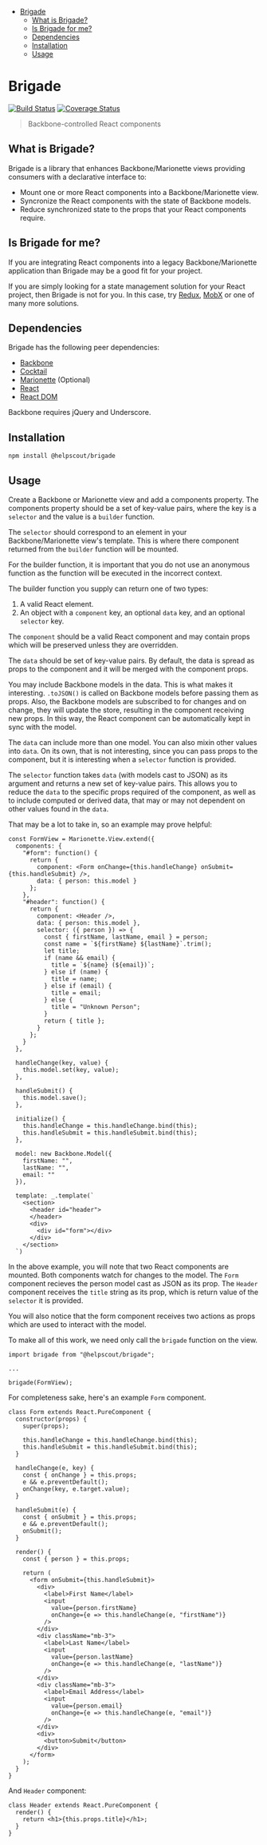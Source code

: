 <!-- START doctoc generated TOC please keep comment here to allow auto update -->
<!-- DON'T EDIT THIS SECTION, INSTEAD RE-RUN doctoc TO UPDATE -->

- [Brigade](#brigade)
  - [What is Brigade?](#what-is-brigade)
  - [Is Brigade for me?](#is-brigade-for-me)
  - [Dependencies](#dependencies)
  - [Installation](#installation)
  - [Usage](#usage)

<!-- END doctoc generated TOC please keep comment here to allow auto update -->

# Brigade

[![Build Status](https://travis-ci.org/helpscout/brigade.svg?branch=master)](https://travis-ci.org/helpscout/brigade) [![Coverage Status](https://coveralls.io/repos/github/helpscout/brigade/badge.svg?branch=master)](https://coveralls.io/github/helpscout/brigade?branch=master)

> Backbone-controlled React components

## What is Brigade?

Brigade is a library that enhances Backbone/Marionette views providing
consumers with a declarative interface to:

- Mount one or more React components into a Backbone/Marionette view.
- Syncronize the React components with the state of Backbone models.
- Reduce synchronized state to the props that your React components require.

## Is Brigade for me?

If you are integrating React components into a legacy Backbone/Marionette
application than Brigade may be a good fit for your project.

If you are simply looking for a state management solution for your React
project, then Brigade is not for you. In this case, try
[Redux](https://www.npmjs.com/package/redux),
[MobX](https://www.npmjs.com/package/mobx) or one of many more solutions.

## Dependencies

Brigade has the following peer dependencies:

- [Backbone](https://www.npmjs.com/package/backbone)
- [Cocktail](https://www.npmjs.com/package/backbone.cocktail)
- [Marionette](https://www.npmjs.com/package/backbone.marionette) (Optional)
- [React](https://www.npmjs.com/package/react)
- [React DOM](https://www.npmjs.com/package/react-dom)

Backbone requires jQuery and Underscore.

## Installation

```
npm install @helpscout/brigade
```

## Usage

Create a Backbone or Marionette view and add a components property. The
components property should be a set of key-value pairs, where the key is
a `selector` and the value is a `builder` function.

The `selector` should correspond to an element in your Backbone/Marionette
view's template. This is where there component returned from the `builder`
function will be mounted.

For the builder function, it is important that you do not use an anonymous
function as the function will be executed in the incorrect context.

The builder function you supply can return one of two types:

1. A valid React element.
2. An object with a `component` key, an optional `data` key, and an
   optional `selector` key.

The `component` should be a valid React component and may contain props which
will be preserved unless they are overridden.

The `data` should be set of key-value pairs. By default, the data is spread as
props to the component and it will be merged with the component props.

You may include Backbone models in the data. This is what makes it interesting.
`.toJSON()` is called on Backbone models before passing them as props. Also,
the Backbone models are subscribed to for changes and on change, they will
update the store, resulting in the component receiving new props. In this way,
the React component can be automatically kept in sync with the model.

The `data` can include more than one model. You can also mixin other
values into `data`. On its own, that is not interesting, since you can pass
props to the component, but it is interesting when a `selector` function is
provided.

The `selector` function takes `data` (with models cast to JSON) as its
argument and returns a new set of key-value pairs. This allows you to reduce
the `data` to the specific props required of the component, as well as to include
computed or derived data, that may or may not dependent on other values found in
the `data`.

That may be a lot to take in, so an example may prove helpful:

```
const FormView = Marionette.View.extend({
  components: {
    "#form": function() {
      return {
        component: <Form onChange={this.handleChange} onSubmit={this.handleSubmit} />,
        data: { person: this.model }
      };
    },
    "#header": function() {
      return {
        component: <Header />,
        data: { person: this.model },
        selector: ({ person }) => {
          const { firstName, lastName, email } = person;
          const name = `${firstName} ${lastName}`.trim();
          let title;
          if (name && email) {
            title = `${name} (${email})`;
          } else if (name) {
            title = name;
          } else if (email) {
            title = email;
          } else {
            title = "Unknown Person";
          }
          return { title };
        }
      };
    }
  },

  handleChange(key, value) {
    this.model.set(key, value);
  },

  handleSubmit() {
    this.model.save();
  },

  initialize() {
    this.handleChange = this.handleChange.bind(this);
    this.handleSubmit = this.handleSubmit.bind(this);
  },

  model: new Backbone.Model({
    firstName: "",
    lastName: "",
    email: ""
  }),

  template: _.template(`
    <section>
      <header id="header">
      </header>
      <div>
        <div id="form"></div>
      </div>
    </section>
  `)
```

In the above example, you will note that two React components are mounted.
Both components watch for changes to the model. The `Form` component recieves
the person model cast as JSON as its prop. The `Header` component receives the
`title` string as its prop, which is return value of the `selector` it is
provided.

You will also notice that the form component receives two actions as props
which are used to interact with the model.

To make all of this work, we need only call the `brigade` function on the
view.

```
import brigade from "@helpscout/brigade";

...

brigade(FormView);
```

For completeness sake, here's an example `Form` component.

```
class Form extends React.PureComponent {
  constructor(props) {
    super(props);

    this.handleChange = this.handleChange.bind(this);
    this.handleSubmit = this.handleSubmit.bind(this);
  }

  handleChange(e, key) {
    const { onChange } = this.props;
    e && e.preventDefault();
    onChange(key, e.target.value);
  }

  handleSubmit(e) {
    const { onSubmit } = this.props;
    e && e.preventDefault();
    onSubmit();
  }

  render() {
    const { person } = this.props;

    return (
      <form onSubmit={this.handleSubmit}>
        <div>
          <label>First Name</label>
          <input
            value={person.firstName}
            onChange={e => this.handleChange(e, "firstName")}
          />
        </div>
        <div className="mb-3">
          <label>Last Name</label>
          <input
            value={person.lastName}
            onChange={e => this.handleChange(e, "lastName")}
          />
        </div>
        <div className="mb-3">
          <label>Email Address</label>
          <input
            value={person.email}
            onChange={e => this.handleChange(e, "email")}
          />
        </div>
        <div>
          <button>Submit</button>
        </div>
      </form>
    );
  }
}
```

And `Header` component:

```
class Header extends React.PureComponent {
  render() {
    return <h1>{this.props.title}</h1>;
  }
}
```
